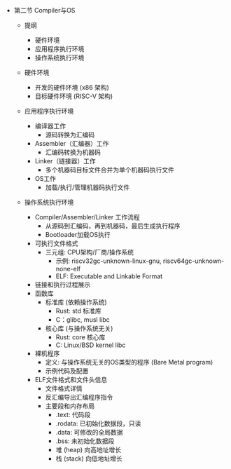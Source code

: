 - 第二节 Compiler与OS

  - 提纲
    - 硬件环境
    - 应用程序执行环境
    - 操作系统执行环境

  - 硬件环境
    - 开发的硬件环境 (x86 架构)
    - 目标硬件环境 (RISC-V 架构)

  - 应用程序执行环境
    - 编译器工作
      - 源码转换为汇编码
    - Assembler（汇编器）工作
      - 汇编码转换为机器码
    - Linker（链接器）工作
      - 多个机器码目标文件合并为单个机器码执行文件
    - OS工作
      - 加载/执行/管理机器码执行文件

  - 操作系统执行环境
    - Compiler/Assembler/Linker 工作流程
      - 从源码到汇编码，再到机器码，最后生成执行程序
      - Bootloader加载OS执行
    - 可执行文件格式
      - 三元组: CPU架构/厂商/操作系统
        - 示例: riscv32gc-unknown-linux-gnu, riscv64gc-unknown-none-elf
        - ELF: Executable and Linkable Format
    - 链接和执行过程展示
    - 函数库
      - 标准库 (依赖操作系统)
        - Rust: std 标准库
        - C：glibc, musl libc 
      - 核心库 (与操作系统无关)
        - Rust: core 核心库
        - C: Linux/BSD kernel libc
    - 裸机程序
      - 定义: 与操作系统无关的OS类型的程序 (Bare Metal program)
      - 示例代码及配置
    - ELF文件格式和文件头信息
      - 文件格式详情
      - 反汇编导出汇编程序指令
      - 主要段和内存布局
        - .text: 代码段
        - .rodata: 已初始化数据段，只读
        - .data: 可修改的全局数据
        - .bss: 未初始化数据段
        - 堆 (heap) 向高地址增长
        - 栈 (stack) 向低地址增长

